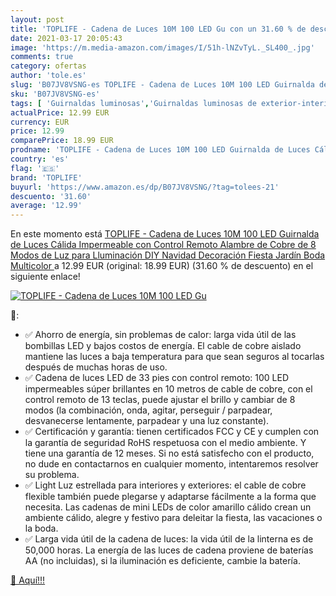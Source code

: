 ```yaml
---
layout: post
title: 'TOPLIFE - Cadena de Luces 10M 100 LED Gu con un 31.60 % de descuento'
date: 2021-03-17 20:05:43
image: 'https://m.media-amazon.com/images/I/51h-lNZvTyL._SL400_.jpg'
comments: true
category: ofertas
author: 'tole.es'
slug: 'B07JV8VSNG-es TOPLIFE - Cadena de Luces 10M 100 LED Guirnalda de Luces...'
sku: 'B07JV8VSNG-es'
tags: [ 'Guirnaldas luminosas','Guirnaldas luminosas de exterior-interior','Iluminación','navidad','toplife', ]
actualPrice: 12.99 EUR
currency: EUR
price: 12.99
comparePrice: 18.99 EUR
prodname: 'TOPLIFE - Cadena de Luces 10M 100 LED Guirnalda de Luces Cálida Impermeable con Control Remoto Alambre de Cobre de 8 Modos de Luz para Lluminación DIY Navidad Decoración Fiesta Jardín Boda  Multicolor '
country: 'es'
flag: '🇪🇸'
brand: 'TOPLIFE'
buyurl: 'https://www.amazon.es/dp/B07JV8VSNG/?tag=tolees-21'
descuento: '31.60'
average: '12.99'
---
```


En este momento está [TOPLIFE - Cadena de Luces 10M 100 LED Guirnalda de Luces Cálida Impermeable con Control Remoto Alambre de Cobre de 8 Modos de Luz para Lluminación DIY Navidad Decoración Fiesta Jardín Boda  Multicolor ](https://www.amazon.es/dp/B07JV8VSNG/?tag=tolees-21) a 12.99 EUR (original: 18.99 EUR) (31.60 %  de descuento) en el siguiente enlace!

[![TOPLIFE - Cadena de Luces 10M 100 LED Gu](https://m.media-amazon.com/images/I/51h-lNZvTyL._SL400_.jpg)](https://www.amazon.es/dp/B07JV8VSNG/?tag=tolees-21)

🔎:

- ✅ Ahorro de energía, sin problemas de calor: larga vida útil de las bombillas LED y bajos costos de energía. El cable de cobre aislado mantiene las luces a baja temperatura para que sean seguros al tocarlas después de muchas horas de uso.
- ✅ Cadena de luces LED de 33 pies con control remoto: 100 LED impermeables súper brillantes en 10 metros de cable de cobre, con el control remoto de 13 teclas, puede ajustar el brillo y cambiar de 8 modos (la combinación, onda, agitar, perseguir / parpadear, desvanecerse lentamente, parpadear y una luz constante).
- ✅ Certificación y garantía: tienen certificados FCC y CE y cumplen con la garantía de seguridad RoHS respetuosa con el medio ambiente. Y tiene una garantía de 12 meses. Si no está satisfecho con el producto, no dude en contactarnos en cualquier momento, intentaremos resolver su problema.
- ✅ Light Luz estrellada para interiores y exteriores: el cable de cobre flexible también puede plegarse y adaptarse fácilmente a la forma que necesita. Las cadenas de mini LEDs de color amarillo cálido crean un ambiente cálido, alegre y festivo para deleitar la fiesta, las vacaciones o la boda.
- ✅ Larga vida útil de la cadena de luces: la vida útil de la linterna es de 50,000 horas. La energía de las luces de cadena proviene de baterías AA (no incluidas), si la iluminación es deficiente, cambie la batería.

[🛒 Aquí!!!](https://www.amazon.es/dp/B07JV8VSNG/?tag=tolees-21)

